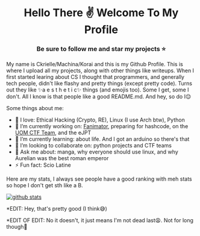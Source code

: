 <h1 align="center">Hello There ✌️ Welcome To My Profile</h1>
<h3 align="center">Be sure to follow me and star my projects ⭐</h3>

My name is Ckrielle/Machina/Korai and this is my Github Profile. This is where I upload all my projects, along with other things like writeups. When I first started learing about CS I thought that programmers, and generally tech people, didn't like flashy and pretty things (except pretty code). Turns out they like ✨a e s t h e t i c✨ things (and emojis too). Some I get, some I don't. All I know is that people like a good README.md. And hey, so do I😌

Some things about me:

- 💙 I love: Ethical Hacking (Crypto, RE), Linux (I use Arch btw), Python
- 😤 I’m currently working on: [Fanimator](https://github.com/Ckrielle/Faminator), preparing for hashcode, on the [UOM CTF Team](https://csc.uom.gr/), and the eJPT
- 🌱 I’m currently learning: about life. And I got an arduino so there's that
- 👯 I’m looking to collaborate on: python projects and CTF teams
- 💬 Ask me about: manga, why everyone should use linux, and why Aurelian was the best roman emperor
- ⚡ Fun fact: Scio Latine

Here are my stats, I always see people have a good ranking with meh stats so hope I don't get sth like a B.

[![github stats](https://github-readme-stats.vercel.app/api?username=Ckrielle&theme=tokyonight&show_icons=true)](https://github.com/anuraghazra/github-readme-stats)

*EDIT: Hey, that's pretty good (I think😅)

*EDIT OF EDIT: No it doesn't, it just means I'm not dead last😩. Not for long though😤
